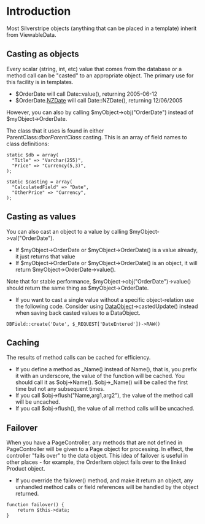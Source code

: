 # Introduction
Most Silverstripe objects (anything that can be placed in a template) inherit from ViewableData.

## Casting as objects
Every scalar (string, int, etc) value that comes from the database or a method call can be "casted" to an appropriate object.  The primary use for this facility is in templates.
*  $OrderDate will call Date::value(), returning 2005-06-12
*  $OrderDate.[NZDate](NZDate) will call Date::NZDate(), returning 12/06/2005

However, you can also by calling $myObject->obj("OrderDate") instead of $myObject->OrderDate.

The class that it uses is found in either ParentClass:$db or ParentClass:$casting.  This is an array of field names to class definitions:
~~~ {php}
static $db = array(
  "Title" => "Varchar(255)",
  "Price" => "Currency(5,3)",
);

static $casting = array(
  "CalculatedField" => "Date",
  "OtherPrice" => "Currency",
);
~~~


## Casting as values
You can also cast an object to a value by calling $myObject->val("OrderDate").
*  If $myObject->OrderDate or $myObject->OrderDate() is a value already, it just returns that value
*  If $myObject->OrderDate or $myObject->OrderDate() is an object, it will return $myObject->OrderDate->value().

Note that for stable performance, $myObject->obj("OrderDate")->value() should return the same thing as $myObject->OrderDate.

*  If you want to cast a single value without a specific object-relation use the following code. Consider using [DataObject](http://api.silverstripe.org/trunk/sapphire/model/DataObject.html)->castedUpdate() instead when saving back casted values to a DataObject.
~~~ {php}
DBField::create('Date', $_REQUEST['DateEntered'])->RAW()
~~~


## Caching
The results of method calls can be cached for efficiency.
*  If you define a method as _Name() instead of Name(), that is, you prefix it with an underscore, the value of the function will be cached.  You should call it as $obj->Name().  $obj->_Name() will be called the first time but not any subsequent times.
*  If you call $obj->flush("Name,arg1,arg2"), the value of the method call will be uncached.
*  If you call $obj->flush(), the value of all method calls will be uncached.

## Failover
When you have a PageController, any methods that are not defined in PageController will be given to a Page object for processing.  In effect, the controller "fails over" to the data object.  This idea of failover is useful in other places - for example, the OrderItem object fails over to the linked Product object.

*  If you override the failover() method, and make it return an object, any unhandled method calls or field references will be handled by the object returned.
~~~ {php}
function failover() {
    return $this->data;
}
~~~
